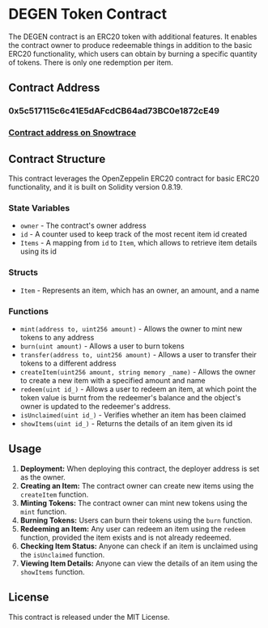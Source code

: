 # DEGEN Token Contract

The DEGEN contract is an ERC20 token with additional features.  It enables the contract owner to produce redeemable things in addition to the basic ERC20 functionality, which users can obtain by burning a specific quantity of tokens. There is only one redemption per item.

## Contract Address

### **0x5c517115c6c41E5dAFcdCB64ad73BC0e1872cE49**

### **[Contract address on Snowtrace](https://testnet.snowtrace.io/address/0x5c517115c6c41E5dAFcdCB64ad73BC0e1872cE49)**

## Contract Structure

This contract leverages the OpenZeppelin ERC20 contract for basic ERC20 functionality, and it is built on Solidity version 0.8.19.

### State Variables

- `owner` - The contract's owner address
- `id` - A counter used to keep track of the most recent item id created
- `Items` - A mapping from `id` to `Item`, which allows to retrieve item details using its id

### Structs

- `Item` - Represents an item, which has an owner, an amount, and a name

### Functions

- `mint(address to, uint256 amount)` - Allows the owner to mint new tokens to any address
- `burn(uint amount)` - Allows a user to burn tokens
- `transfer(address to, uint256 amount)` - Allows a user to transfer their tokens to a different address
- `createItem(uint256 amount, string memory _name)` - Allows the owner to create a new item with a specified amount and name
- `redeem(uint id_)` - Allows a user to redeem an item, at which point the token value is burnt from the redeemer's balance and the object's owner is updated to the redeemer's address.
- `isUnclaimed(uint id_)` - Verifies whether an item has been claimed
- `showItems(uint id_)` - Returns the details of an item given its id

## Usage

1. **Deployment:** When deploying this contract, the deployer address is set as the owner.
2. **Creating an Item:** The contract owner can create new items using the `createItem` function.
3. **Minting Tokens:** The contract owner can mint new tokens using the `mint` function.
4. **Burning Tokens:** Users can burn their tokens using the `burn` function.
5. **Redeeming an Item:** Any user can redeem an item using the `redeem` function, provided the item exists and is not already redeemed.
6. **Checking Item Status:** Anyone can check if an item is unclaimed using the `isUnclaimed` function.
7. **Viewing Item Details:** Anyone can view the details of an item using the `showItems` function.

## License

This contract is released under the MIT License.